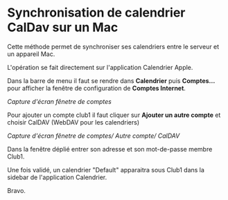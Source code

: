 # Synchronisation de calendrier CalDav sur un Mac

Cette méthode permet de synchroniser ses calendriers entre le serveur et un appareil Mac.

L'opération se fait directement sur l'application Calendrier Apple. 

Dans la barre de menu il faut se rendre dans **Calendrier** puis **Comptes...** pour afficher la fenêtre de configuration de **Comptes Internet**.

_Capture d'écran fênetre de comptes_ 

Pour ajouter un compte club1 il faut cliquer sur **Ajouter un autre compte** et choisir CalDAV (WebDAV pour les calendriers)

_Capture d'écran fênetre de comptes/ Autre compte/ CalDAV_ 

Dans la fenêtre déplié entrer son adresse et son mot-de-passe membre Club1.

Une fois validé, un calendrier "Default" apparaitra sous Club1 dans la sidebar de l'application Calendrier. 

Bravo.
